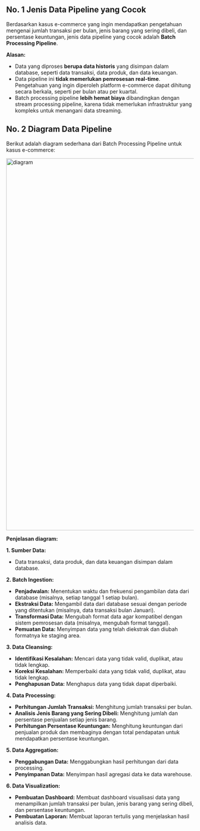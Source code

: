 ## No. 1 Jenis Data Pipeline yang Cocok

Berdasarkan kasus e-commerce yang ingin mendapatkan pengetahuan mengenai jumlah transaksi per bulan, jenis barang yang sering dibeli, dan persentase keuntungan, jenis data pipeline yang cocok adalah **Batch Processing Pipeline**.

**Alasan:**

* Data yang diproses **berupa data historis** yang disimpan dalam database, seperti data transaksi, data produk, dan data keuangan.
* Data pipeline ini **tidak memerlukan pemrosesan real-time**. Pengetahuan yang ingin diperoleh platform e-commerce dapat dihitung secara berkala, seperti per bulan atau per kuartal.
* Batch processing pipeline **lebih hemat biaya** dibandingkan dengan stream processing pipeline, karena tidak memerlukan infrastruktur yang kompleks untuk menangani data streaming.

## No. 2 Diagram Data Pipeline

Berikut adalah diagram sederhana dari Batch Processing Pipeline untuk kasus e-commerce:

<img alt="diagram" width="1000" src="Screenshots/Diagram Data Pipeline.png">

**Penjelasan diagram:**

**1. Sumber Data:**
* Data transaksi, data produk, dan data keuangan disimpan dalam database.

**2. Batch Ingestion:**

* **Penjadwalan:** Menentukan waktu dan frekuensi pengambilan data dari database (misalnya, setiap tanggal 1 setiap bulan).
* **Ekstraksi Data:** Mengambil data dari database sesuai dengan periode yang ditentukan (misalnya, data transaksi bulan Januari).
* **Transformasi Data:** Mengubah format data agar kompatibel dengan sistem pemrosesan data (misalnya, mengubah format tanggal).
* **Pemuatan Data:** Menyimpan data yang telah diekstrak dan diubah formatnya ke staging area.

**3. Data Cleansing:**

* **Identifikasi Kesalahan:** Mencari data yang tidak valid, duplikat, atau tidak lengkap.
* **Koreksi Kesalahan:** Memperbaiki data yang tidak valid, duplikat, atau tidak lengkap.
* **Penghapusan Data:** Menghapus data yang tidak dapat diperbaiki.

**4. Data Processing:**

* **Perhitungan Jumlah Transaksi:** Menghitung jumlah transaksi per bulan.
* **Analisis Jenis Barang yang Sering Dibeli:** Menghitung jumlah dan persentase penjualan setiap jenis barang.
* **Perhitungan Persentase Keuntungan:** Menghitung keuntungan dari penjualan produk dan membaginya dengan total pendapatan untuk mendapatkan persentase keuntungan.

**5. Data Aggregation:**

* **Penggabungan Data:** Menggabungkan hasil perhitungan dari data processing.
* **Penyimpanan Data:** Menyimpan hasil agregasi data ke data warehouse.

**6. Data Visualization:**

* **Pembuatan Dashboard:** Membuat dashboard visualisasi data yang menampilkan jumlah transaksi per bulan, jenis barang yang sering dibeli, dan persentase keuntungan.
* **Pembuatan Laporan:** Membuat laporan tertulis yang menjelaskan hasil analisis data.
